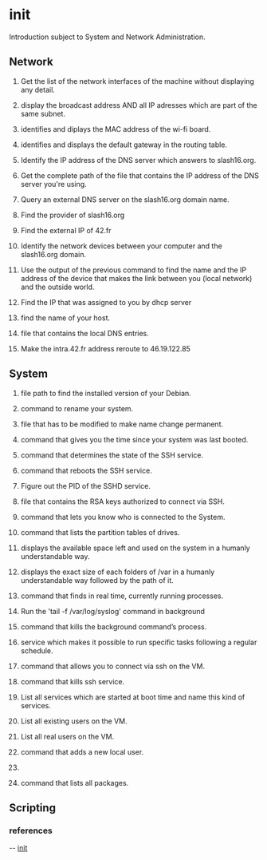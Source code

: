 # init
Introduction subject to System and Network Administration.


## Network

1. Get the list of the network interfaces of the machine without displaying any detail.

2. display the broadcast address AND all IP adresses which are part of the same subnet.

3. identifies and diplays the MAC address of the wi-fi board.

4. identifies and displays the default gateway in the routing table.

5. Identify the IP address of the DNS server which answers to slash16.org.

6. Get the complete path of the file that contains the IP address of the DNS server you're using.

7. Query an external DNS server on the slash16.org domain name.

8. Find the provider of slash16.org

9. Find the external IP of 42.fr

10. Identify the network devices between your computer and the slash16.org domain.

11. Use the output of the previous command to find the name and the IP address of the device that
makes the link between you (local network) and the outside world.

12. Find the IP that was assigned to you by dhcp server

13. find the name of your host.

14. file that contains the local DNS entries.

15. Make the intra.42.fr address reroute to 46.19.122.85

## System

1. file path to find the installed version of your Debian.

2. command to rename your system.

3. file that has to be modified to make name change permanent.

4. command that gives you the time since your system was last booted.

5. command that determines the state of the SSH service.

6. command that reboots the SSH service.

7. Figure out the PID of the SSHD service.

8. file that contains the RSA keys authorized to connect via SSH.

9. command that lets you know who is connected to the System.

10. command that lists the partition tables of drives.

11. displays the available space left and used on the system in a humanly understandable way.

12. displays the exact size of each folders of /var in a humanly understandable way followed by the path of it.

13. command that finds in real time, currently running processes.

14. Run the 'tail -f /var/log/syslog' command in background

15. command that kills the background command’s process.

16. service which makes it possible to run specific tasks following a regular schedule.

17. command that allows you to connect via ssh on the VM.

18. command that kills ssh service.

19. List all services which are started at boot time and name this kind of services.

20. List all existing users on the VM.

21. List all real users on the VM.

22. command that adds a new local user.

23. 

24. command that lists all packages.

## Scripting

### references

-- [init](https://quizlet.com/355888462/ft_init-flash-cards/)